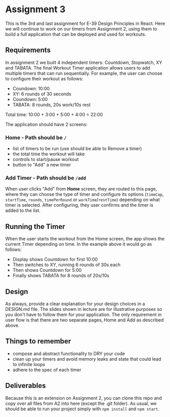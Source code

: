 # Assignment 3

This is the 3rd and last assignment for E-39 Design Principles in React. Here we will continue to work on our timers from Assignment 2, using them to build a full application that can be deployed and used for workouts.

## Requirements
In assignment 2 we built 4 independent timers: Countdown, Stopwatch, XY and TABATA. The final Workout Timer application allows users to add multiple timers that can run sequentially. For example, the user can choose to configure their workout as follows:

- Coundown:   10:00
- XY:         6 rounds of 30 seconds
- Coundown:   5:00
- TABATA:     8 rounds, 20s work/10s rest

Total time:   10:00 + 3:00 + 5:00 + 4:00 = 22:00

The application should have 2 screens:

### Home - Path should be `/`
- list of timers to be run (use should be able to Remove a timer)
- the total time the workout will take
- controls to start/pause workout
- button to "Add" a new timer

### Add Timer - Path should be `/add`
When user clicks "Add" from **Home** screen, they are routed to this page, where they can choose the type of timer and configure its options (`timeCap`, `startTime`, `rounds`, `timePerRound` or `workTime`/`restTime`) depending on what timer is selected. After configuring, they user confirms and the timer is added to the list.

## Running the Timer
When the user starts the workout from the Home screen, the app shows the current Timer depending on time. In the example above it would go as follows:

- Display shows Countdown for first 10:00
- Then switches to XY, running 6 rounds of 30s each
- Then shows Countdown for 5:00
- Finally shows TABATA for 8 rounds of 20s/10s

## Design
As always, provide a clear explanation for your design choices in a DESIGN.md file. The slides shown in lecture are for illustrative purposes so you don't have to follow them for your application. The only requirement in user flow is that there are two separate pages, Home and Add as described above.

## Things to remember
- compose and abstract functionality to DRY your code
- clean up your timers and avoid memory leaks and state that could lead to infinite loops
- adhere to the spec of each timer

## Deliverables
Because this is an extension on Assignment 2, you can clone this repo and copy over all files from A2 into here (except the .git folder). As usual, we should be able to run your project simply with `npm install` and `npm start`.
